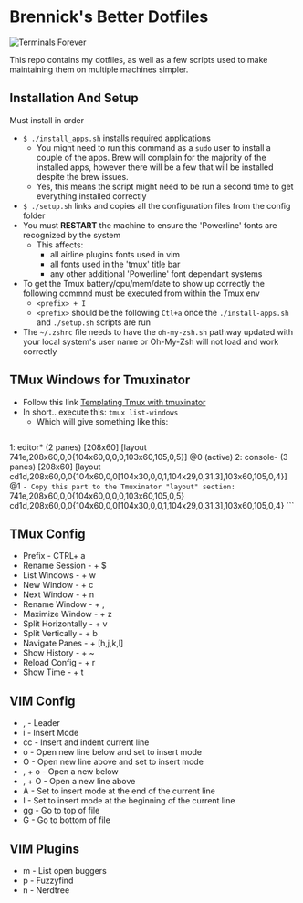 # Brennick's Better Dotfiles

![Terminals Forever](https://www.commitstrip.com/wp-content/uploads/2016/12/Strip-Lignes-de-commande-english650-final-2.jpg)

This repo contains my dotfiles, as well as a few scripts used to make maintaining them on multiple machines simpler.

## Installation And Setup
Must install in order
- `$ ./install_apps.sh` installs required applications
  - You might need to run this command as a `sudo` user to install a couple of the apps. Brew will complain for the majority of the installed apps, however there will be a few that will be installed despite the brew issues.
  - Yes, this means the script might need to be run a second time to get everything installed correctly
- `$ ./setup.sh` links and copies all the configuration files from the config folder
- You must **RESTART** the machine to ensure the 'Powerline' fonts are recognized by the system
  - This affects:
    - all airline plugins fonts used in vim
    - all fonts used in the 'tmux' title bar
    - any other additional 'Powerline' font dependant systems
- To get the Tmux battery/cpu/mem/date to show up correctly the following commnd must be executed from within the Tmux env
  - `<prefix> + I`
  - `<prefix>` should be the following `Ctl+a` once the `./install-apps.sh` and `./setup.sh` scripts are run
- The `~/.zshrc` file needs to have the `oh-my-zsh.sh` pathway updated with your local system's user name or Oh-My-Zsh will not load and work correctly

## TMux Windows for Tmuxinator
- Follow this link [Templating Tmux with tmuxinator](https://thoughtbot.com/blog/templating-tmux-with-tmuxinator)
- In short.. execute this: `tmux list-windows`
    - Which will give something like this:
        ```
1: editor* (2 panes) [208x60] [layout 741e,208x60,0,0{104x60,0,0,0,103x60,105,0,5}] @0 (active)
2: console- (3 panes) [208x60] [layout cd1d,208x60,0,0{104x60,0,0[104x30,0,0,1,104x29,0,31,3],103x60,105,0,4}] @1
        ```
    - Copy this part to the Tmuxinator "layout" section:
        ```
741e,208x60,0,0{104x60,0,0,0,103x60,105,0,5}
cd1d,208x60,0,0{104x60,0,0[104x30,0,0,1,104x29,0,31,3],103x60,105,0,4}
        ```

## TMux Config
- Prefix - CTRL+ a
- Rename Session - <Prefix> + $
- List Windows - <Prefix> + w
- New Window - <Prefix> + c
- Next Window - <Prefix> + n
- Rename Window - <Prefix> + ,
- Maximize Window - <Prefix> + z
- Split Horizontally - <Prefix> + v
- Split Vertically - <Prefix> + b
- Navigate Panes - <Prefix> + [h,j,k,l]
- Show History - <Prefix> + ~
- Reload Config - <Prefix> + r
- Show Time - <Prefix> + t

## VIM Config
- , - Leader
- i - Insert Mode
- cc - Insert and indent current line
- o - Open new line below and set to insert mode
- O - Open new line above and set to insert mode
- , + o - Open a new below
- , + O - Open a new line above
- A - Set to insert mode at the end of the current line
- I - Set to insert mode at the beginning of the current line
- gg - Go to top of file
- G - Go to bottom of file

## VIM Plugins
- <Leader> m - List open buggers
- <CTRL> p - Fuzzyfind
- <CTRL> n - Nerdtree
